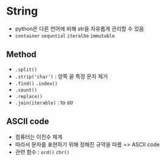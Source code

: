 # String
- python은 다른 언어에 비해 str을 자유롭게 관리할 수 있음
- `container` `sequntial` `iteralbe` `immutable`

## Method
- `.split()`
- `.strip('char')` : 양쪽 끝 특정 문자 제거
- `.find()` `.index()`
- `.count()`
- `.replace()`
- `.join(iterable)` : to str

## ASCII code
- 컴퓨터는 이진수 체계
- 따라서 문자를 표현하기 위해 정해진 규약을 따름 => ASCII code
- 관련 함수 : `ord()` `chr()`